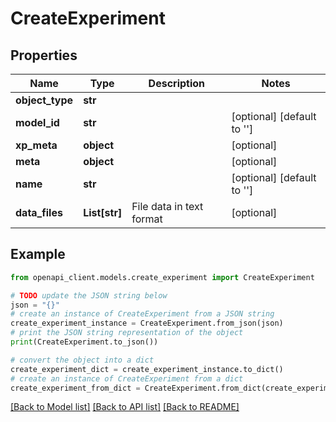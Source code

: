 # CreateExperiment


## Properties

Name | Type | Description | Notes
------------ | ------------- | ------------- | -------------
**object_type** | **str** |  | 
**model_id** | **str** |  | [optional] [default to '']
**xp_meta** | **object** |  | [optional] 
**meta** | **object** |  | [optional] 
**name** | **str** |  | [optional] [default to '']
**data_files** | **List[str]** | File data in text format | [optional] 

## Example

```python
from openapi_client.models.create_experiment import CreateExperiment

# TODO update the JSON string below
json = "{}"
# create an instance of CreateExperiment from a JSON string
create_experiment_instance = CreateExperiment.from_json(json)
# print the JSON string representation of the object
print(CreateExperiment.to_json())

# convert the object into a dict
create_experiment_dict = create_experiment_instance.to_dict()
# create an instance of CreateExperiment from a dict
create_experiment_from_dict = CreateExperiment.from_dict(create_experiment_dict)
```
[[Back to Model list]](../README.md#documentation-for-models) [[Back to API list]](../README.md#documentation-for-api-endpoints) [[Back to README]](../README.md)


